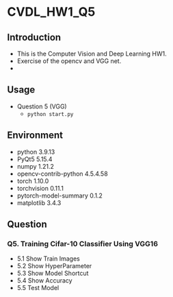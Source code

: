 # CVDL_HW1_Q5
## Introduction
* This is the Computer Vision and Deep Learning HW1.
* Exercise of the opencv and VGG net.
* 
## Usage
* Question 5 (VGG)
  *  ```python start.py```
 
## Environment
* python 3.9.13
* PyQt5 5.15.4
* numpy 1.21.2
* opencv-contrib-python 4.5.4.58
* torch 1.10.0
* torchvision 0.11.1
* pytorch-model-summary 0.1.2
* matplotlib 3.4.3

## Question
### Q5. Training Cifar-10 Classifier Using VGG16
* 5.1 Show Train Images
* 5.2 Show HyperParameter
* 5.3 Show Model Shortcut
* 5.4 Show Accuracy
* 5.5 Test Model
